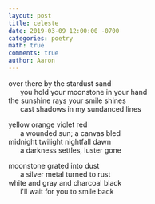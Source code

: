 ```yaml
---
layout: post
title: celeste
date: 2019-03-09 12:00:00 -0700
categories: poetry 
math: true
comments: true
author: Aaron
---
```



over there by the stardust sand  
&nbsp;&nbsp;&nbsp;&nbsp;&nbsp;&nbsp;you hold your moonstone in your hand  
the sunshine rays your smile shines  
&nbsp;&nbsp;&nbsp;&nbsp;&nbsp;&nbsp;cast shadows in my sundanced lines  

yellow orange violet red  
&nbsp;&nbsp;&nbsp;&nbsp;&nbsp;&nbsp;a wounded sun; a canvas bled  
midnight twilight nightfall dawn  
&nbsp;&nbsp;&nbsp;&nbsp;&nbsp;&nbsp;a darkness settles, luster gone  

moonstone grated into dust  
&nbsp;&nbsp;&nbsp;&nbsp;&nbsp;&nbsp;a silver metal turned to rust  
white and gray and charcoal black  
&nbsp;&nbsp;&nbsp;&nbsp;&nbsp;&nbsp;i'll wait for you to smile back


